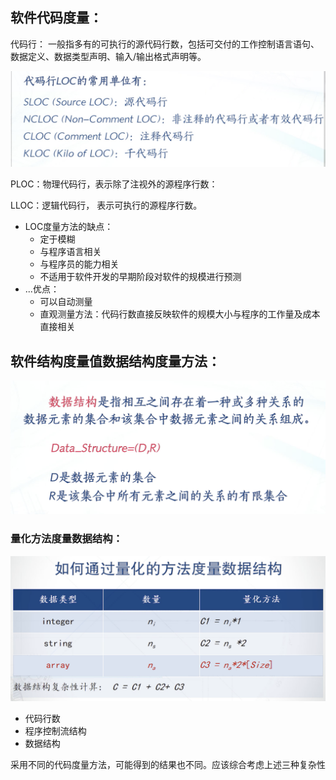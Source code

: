 ## 软件代码度量：

代码行：
一般指多有的可执行的源代码行数，包括可交付的工作控制语言语句、数据定义、数据类型声明、输入/输出格式声明等。

![](img/软件度量及应用06/软件度量及应用06-2020-03-10-15-33-04.png)

PLOC：物理代码行，表示除了注视外的源程序行数：

LLOC：逻辑代码行， 表示可执行的源程序行数。

- LOC度量方法的缺点：
  - 定于模糊
  - 与程序语言相关
  - 与程序员的能力相关
  - 不适用于软件开发的早期阶段对软件的规模进行预测
- ...优点：
  - 可以自动测量
  - 直观测量方法：代码行数直接反映软件的规模大小与程序的工作量及成本直接相关

## 软件结构度量值数据结构度量方法：

![](img/软件度量及应用06/软件度量及应用06-2020-03-10-15-52-09.png)

### 量化方法度量数据结构：
![](img/软件度量及应用06/软件度量及应用06-2020-03-10-15-59-24.png)

- 代码行数
- 程序控制流结构
- 数据结构

采用不同的代码度量方法，可能得到的结果也不同。应该综合考虑上述三种复杂性
